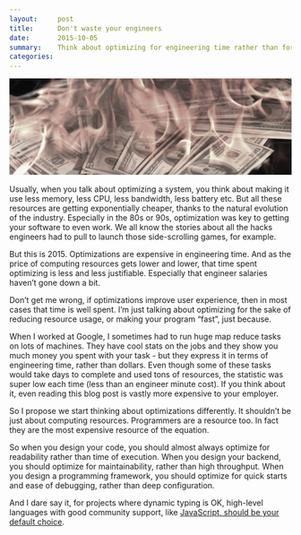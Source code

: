 ```yaml
---
layout:     post
title:      Don't waste your engineers
date:       2015-10-05
summary:    Think about optimizing for engineering time rather than for computing resources.
categories:
---
```


![Don't waste your engineers](/images/2015-09-dont-waste-your-engineers.jpg)

Usually, when you talk about optimizing a system, you think about making it use less memory, less CPU, less bandwidth, less battery etc. But all these resources are getting exponentially cheaper, thanks to the natural evolution of the industry. Especially in the 80s or 90s, optimization was key to getting your software to even work. We all know the stories about all the hacks engineers had to pull to launch those side-scrolling games, for example.

But this is 2015. Optimizations are expensive in engineering time. And as the price of computing resources gets lower and lower, that time spent optimizing is less and less justifiable. Especially that engineer salaries haven’t gone down a bit.

Don’t get me wrong, if optimizations improve user experience, then in most cases that time is well spent. I’m just talking about optimizing for the sake of reducing resource usage, or making your program “fast”, just because.

When I worked at Google, I sometimes had to run huge map reduce tasks on lots of machines. They have cool stats on the jobs and they show you much money you spent with your task - but they express it in terms of engineering time, rather than dollars. Even though some of these tasks would take days to complete and used tons of resources, the statistic was super low each time (less than an engineer minute cost). If you think about it, even reading this blog post is vastly more expensive to your employer.

So I propose we start thinking about optimizations differently. It shouldn’t be just about computing resources. Programmers are a resource too. In fact they are the most expensive resource of the equation.

So when you design your code, you should almost always optimize for readability rather than time of execution. When you design your backend, you should optimize for maintainability, rather than high throughput. When you design a programming framework, you should optimize for quick starts and ease of debugging, rather than deep configuration.

And I dare say it, for projects where dynamic typing is OK, high-level languages with good community support, like [JavaScript, should be your default choice](http://blog.andreipolmolea.com/you-should-choose-javascript/).
